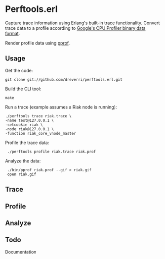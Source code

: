 # Perftools.erl

Capture trace information using Erlang's built-in trace
functionality. Convert trace data to a profile according to [Google's
CPU Profiler binary data
format](http://google-perftools.googlecode.com/svn/trunk/doc/cpuprofile-fileformat.html).

Render profile data using
[pprof](http://google-perftools.googlecode.com/svn/trunk/doc/cpuprofile.html#pprof).


## Usage

Get the code:

    git clone git://github.com/dreverri/perftools.erl.git

Build the CLI tool:

    make

Run a trace (example assumes a Riak node is running):

    ./perftools trace riak.trace \
    -name test@127.0.0.1 \
    -setcookie riak \
    -node riak@127.0.0.1 \
    -function riak_core_vnode_master

Profile the trace data:

     ./perftools profile riak.trace riak.prof

Analyze the data:

     ./bin/pprof riak.prof --gif > riak.gif
     open riak.gif


## Trace

## Profile

## Analyze

## Todo

Documentation

